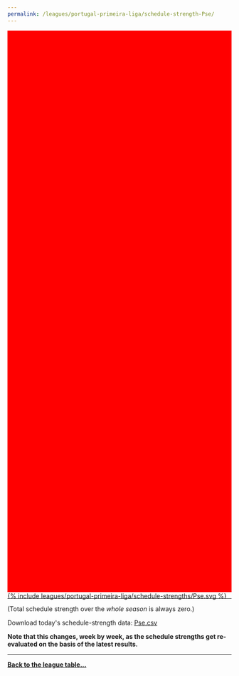 ```yaml
---
permalink: /leagues/portugal-primeira-liga/schedule-strength-Pse/
---
```


<style>
.svg-wrap {
    background-color:red;
    height:0;
    padding-top:250%; /* 350px/550px */
    position: relative;
}

svg {
    background-color: white;
    height: 100%;
    display:block;
    width: 100%;
    position: absolute;
    top:0;
    left:0;
}
</style>


<div class="svg-wrap">
{% include leagues/portugal-primeira-liga/schedule-strengths/Pse.svg %}
</div>

-----

(Total schedule strength over the *whole season* is always zero.)


Download today's schedule-strength data: [Pse.csv](/assets/leagues/portugal-primeira-liga/2023/schedule-strengths/Pse.csv)

**Note that this changes, week by week, as the schedule strengths get re-evaluated on the
basis of the latest results.**

-----

[**Back to the league table...**](/leagues/portugal-primeira-liga)



